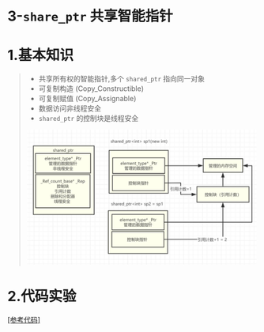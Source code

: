# 3-`share_ptr` 共享智能指针

# 1.基本知识

>- 共享所有权的智能指针,多个 `shared_ptr` 指向同一对象
>- 可复制构造 (Copy_Constructible)
>- 可复制赋值 (Copy_Assignable)
>- 数据访问非线程安全
>- `shared_ptr` 的控制块是线程安全
>
><img src="./assets/image-20230922153508124.png" alt="image-20230922153508124" />

# 2.代码实验

[[参考代码]]()

>```c++
>
>```
>
>